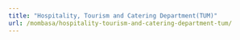 ```yaml
---
title: "Hospitality, Tourism and Catering Department(TUM)"
url: /mombasa/hospitality-tourism-and-catering-department-tum/
---
```

